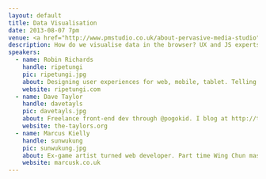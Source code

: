 ```yaml
---
layout: default
title: Data Visualisation
date: 2013-08-07 7pm
venue: <a href="http://www.pmstudio.co.uk/about-pervasive-media-studio">The Pervasive Media Studios</a>
description: How do we visualise data in the browser? UX and JS experts will share their experiences.
speakers:
  - name: Robin Richards
    handle: ripetungi
    pic: ripetungi.jpg
    about: Designing user experiences for web, mobile, tablet. Telling stories with data visualisation & infographics.
    website: ripetungi.com
  - name: Dave Taylor
    handle: davetayls
    pic: davetayls.jpg
    about: Freelance front-end dev through @pogokid. I blog at http://the-taylors.org . Sucker for a creative challenge with an amazing wife and two littluns.
    website: the-taylors.org
  - name: Marcus Kielly
    handle: sunwukung
    pic: sunwukung.jpg
    about: Ex-game artist turned web developer. Part time Wing Chun master
    website: marcusk.co.uk
---
```

